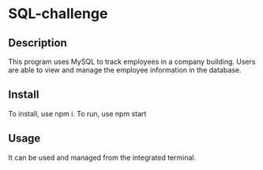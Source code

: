 # SQL-challenge

## Description
This program uses MySQL to track employees in a company building. Users are able to view and manage the employee information in the database.

## Install
To install, use npm i. To run, use npm start

## Usage
It can be used and managed from the integrated terminal.